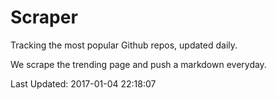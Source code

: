 # Scraper

Tracking the most popular Github repos, updated daily.

We scrape the trending page and push a markdown everyday.

Last Updated: 2017-01-04 22:18:07